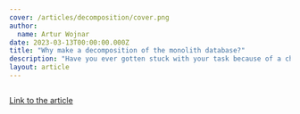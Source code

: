 ```yaml
---
cover: /articles/decomposition/cover.png
author:
  name: Artur Wojnar
date: 2023-03-13T00:00:00.000Z
title: "Why make a decomposition of the monolith database?"
description: "Have you ever gotten stuck with your task because of a change introduced by another developer in a completely separate service?"
layout: article
---
```


<img class="article-image" src="/articles/decomposition/cover.png" alt>

[Link to the article](https://medium.com/@arturwojnar.dev/why-make-a-decomposition-of-the-monolith-database-f91aea41af6c)